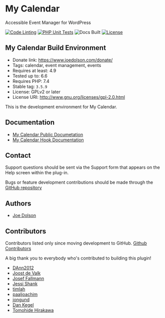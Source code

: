 # My Calendar

Accessible Event Manager for WordPress

[![Code Linting](https://github.com/joedolson/my-calendar/actions/workflows/main.yml/badge.svg)](https://github.com/joedolson/my-calendar/actions/workflows/main.yml) [![PHP Unit Tests](https://github.com/joedolson/my-calendar/actions/workflows/phpunit.yml/badge.svg)](https://github.com/joedolson/my-calendar/actions/workflows/phpunit.yml) ![Docs Built](https://github.com/joedolson/my-calendar/actions/workflows/build-docs.yml/badge.svg)  [![License](https://img.shields.io/badge/license-GPL--2.0%2B-green.svg)](https://www.gnu.org/license/gpl-2.0.html)

## My Calendar Build Environment

* Donate link: https://www.joedolson.com/donate/
* Tags: calendar, event management, events
* Requires at least: 4.9
* Tested up to: 6.6
* Requires PHP: 7.4
* Stable tag: `3.5.9`
* License: GPLv2 or later
* License URI: http://www.gnu.org/licenses/gpl-2.0.html

This is the development environment for My Calendar.

## Documentation

* [My Calendar Public Documetation](https://docs.joedolson.com/my-calendar/)
* [My Calendar Hook Documentation](https://joedolson.github.io/my-calendar/)

## Contact

Support questions should be sent via the Support form that appears on the Help screen within the plug-in.

Bugs or feature development contributions should be made through the [GitHub repository](https://github.com/joedolson/my-calendar/issues)

## Authors

* [Joe Dolson](https://www.joedolson.com)

## Contributors

Contributors listed only since moving development to GitHub. [Github Contributors](https://github.com/joedolson/my-calendar/graphs/contributors)

A big thank you to everybody who's contributed to building this plugin!

* [DAnn2012](https://github.com/DAnn2012)
* [Joost de Valk](https://github.com/jdevalk)
* [Josef Fallmann](https://github.com/joseffallman)
* [Jessi Shank](https://github.com/shankj3)
* [timlah](https://github.com/timlah)
* [paaljoachim](https://github.com/paaljoachim)
* [jongund](https://github.com/jongund)
* [Dan Kegel](https://kegel.com)
* [Tomohide Hirakawa](https://github.com/sutefu23)